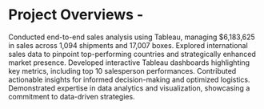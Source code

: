 # Project Overviews -
Conducted end-to-end sales analysis using Tableau, managing $6,183,625 in sales across 1,094 shipments and 17,007 boxes.
 Explored international sales data to pinpoint top-performing countries and strategically enhanced market presence. 
Developed interactive Tableau dashboards highlighting key metrics, including top 10 salesperson performances. Contributed actionable insights for informed decision-making and optimized logistics. Demonstrated expertise in data analytics and visualization, showcasing a commitment to data-driven strategies.
